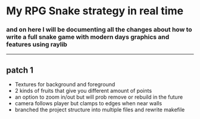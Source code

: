 # My RPG Snake strategy in real time

### and on here I will be documenting all the changes about how to write a full snake game with modern days graphics and features using raylib
___
## patch 1 
+ Textures for background and foreground
+ 2 kinds of fruits that give you different amount of points
+ an option to zoom in/out but will prob remove or rebuild in the future
+ camera follows player but clamps to edges when near walls
+ branched the project structure into multiple files and rewrite makefile